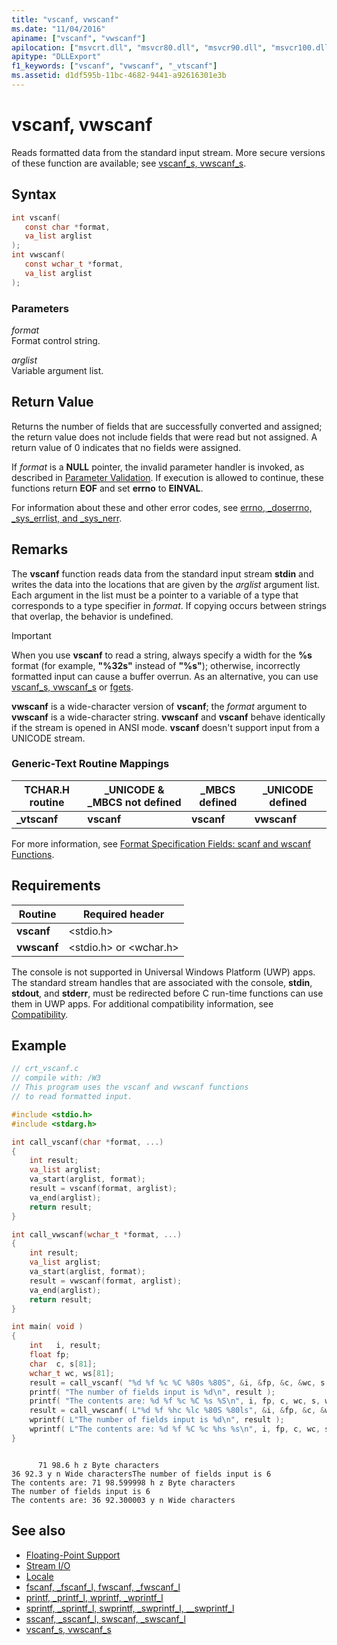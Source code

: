 ```yaml
---
title: "vscanf, vwscanf"
ms.date: "11/04/2016"
apiname: ["vscanf", "vwscanf"]
apilocation: ["msvcrt.dll", "msvcr80.dll", "msvcr90.dll", "msvcr100.dll", "msvcr100_clr0400.dll", "msvcr110.dll", "msvcr110_clr0400.dll", "msvcr120.dll", "msvcr120_clr0400.dll", "ucrtbase.dll"]
apitype: "DLLExport"
f1_keywords: ["vscanf", "vwscanf", "_vtscanf"]
ms.assetid: d1df595b-11bc-4682-9441-a92616301e3b
---
```

# vscanf, vwscanf

Reads formatted data from the standard input stream. More secure versions of these function are available; see [vscanf_s, vwscanf_s](vscanf-s-vwscanf-s.md).

## Syntax

```C
int vscanf(
   const char *format,
   va_list arglist
);
int vwscanf(
   const wchar_t *format,
   va_list arglist
);
```

### Parameters

*format*<br/>
Format control string.

*arglist*<br/>
Variable argument list.

## Return Value

Returns the number of fields that are successfully converted and assigned; the return value does not include fields that were read but not assigned. A return value of 0 indicates that no fields were assigned.

If *format* is a **NULL** pointer, the invalid parameter handler is invoked, as described in [Parameter Validation](../../c-runtime-library/parameter-validation.md). If execution is allowed to continue, these functions return **EOF** and set **errno** to **EINVAL**.

For information about these and other error codes, see [errno, _doserrno, _sys_errlist, and _sys_nerr](../../c-runtime-library/errno-doserrno-sys-errlist-and-sys-nerr.md).

## Remarks

The **vscanf** function reads data from the standard input stream **stdin** and writes the data into the locations that are given by the *arglist* argument list. Each argument in the list must be a pointer to a variable of a type that corresponds to a type specifier in *format*. If copying occurs between strings that overlap, the behavior is undefined.

> [!IMPORTANT]
> When you use **vscanf** to read a string, always specify a width for the **%s** format (for example, **"%32s"** instead of **"%s"**); otherwise, incorrectly formatted input can cause a buffer overrun. As an alternative, you can use [vscanf_s, vwscanf_s](vscanf-s-vwscanf-s.md) or [fgets](fgets-fgetws.md).

**vwscanf** is a wide-character version of **vscanf**; the *format* argument to **vwscanf** is a wide-character string. **vwscanf** and **vscanf** behave identically if the stream is opened in ANSI mode. **vscanf** doesn't support input from a UNICODE stream.

### Generic-Text Routine Mappings

|TCHAR.H routine|_UNICODE & _MBCS not defined|_MBCS defined|_UNICODE defined|
|---------------------|------------------------------------|--------------------|-----------------------|
|**_vtscanf**|**vscanf**|**vscanf**|**vwscanf**|

For more information, see [Format Specification Fields: scanf and wscanf Functions](../../c-runtime-library/format-specification-fields-scanf-and-wscanf-functions.md).

## Requirements

|Routine|Required header|
|-------------|---------------------|
|**vscanf**|\<stdio.h>|
|**vwscanf**|\<stdio.h> or \<wchar.h>|

The console is not supported in Universal Windows Platform (UWP) apps. The standard stream handles that are associated with the console, **stdin**, **stdout**, and **stderr**, must be redirected before C run-time functions can use them in UWP apps. For additional compatibility information, see [Compatibility](../../c-runtime-library/compatibility.md).

## Example

```C
// crt_vscanf.c
// compile with: /W3
// This program uses the vscanf and vwscanf functions
// to read formatted input.

#include <stdio.h>
#include <stdarg.h>

int call_vscanf(char *format, ...)
{
    int result;
    va_list arglist;
    va_start(arglist, format);
    result = vscanf(format, arglist);
    va_end(arglist);
    return result;
}

int call_vwscanf(wchar_t *format, ...)
{
    int result;
    va_list arglist;
    va_start(arglist, format);
    result = vwscanf(format, arglist);
    va_end(arglist);
    return result;
}

int main( void )
{
    int   i, result;
    float fp;
    char  c, s[81];
    wchar_t wc, ws[81];
    result = call_vscanf( "%d %f %c %C %80s %80S", &i, &fp, &c, &wc, s, ws );
    printf( "The number of fields input is %d\n", result );
    printf( "The contents are: %d %f %c %C %s %S\n", i, fp, c, wc, s, ws);
    result = call_vwscanf( L"%d %f %hc %lc %80S %80ls", &i, &fp, &c, &wc, s, ws );
    wprintf( L"The number of fields input is %d\n", result );
    wprintf( L"The contents are: %d %f %C %c %hs %s\n", i, fp, c, wc, s, ws);
}
```

```Output

      71 98.6 h z Byte characters
36 92.3 y n Wide charactersThe number of fields input is 6
The contents are: 71 98.599998 h z Byte characters
The number of fields input is 6
The contents are: 36 92.300003 y n Wide characters
```

## See also

- [Floating-Point Support](../../c-runtime-library/floating-point-support.md)
- [Stream I/O](../../c-runtime-library/stream-i-o.md)
- [Locale](../../c-runtime-library/locale.md)
- [fscanf, _fscanf_l, fwscanf, _fwscanf_l](fscanf-fscanf-l-fwscanf-fwscanf-l.md)
- [printf, _printf_l, wprintf, _wprintf_l](printf-printf-l-wprintf-wprintf-l.md)
- [sprintf, _sprintf_l, swprintf, _swprintf_l, \__swprintf_l](sprintf-sprintf-l-swprintf-swprintf-l-swprintf-l.md)
- [sscanf, _sscanf_l, swscanf, _swscanf_l](sscanf-sscanf-l-swscanf-swscanf-l.md)
- [vscanf_s, vwscanf_s](vscanf-s-vwscanf-s.md)
